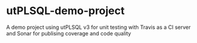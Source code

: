 # utPLSQL-demo-project
A demo project using utPLSQL v3 for unit testing with Travis as a CI server and Sonar for publising coverage and code quality
